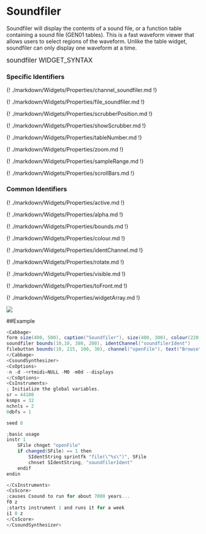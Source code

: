 # Soundfiler

Soundfiler will display the contents of a sound file, or a function table containing a sound file (GEN01 tables). This is a fast waveform viewer that allows users to select regions of the waveform. Unlike the table widget, soundfiler can only display one waveform at a time. 


<big></pre>
soundfiler WIDGET_SYNTAX
</pre></big>

### Specific Identifiers

{! ./markdown/Widgets/Properties/channel_soundfiler.md  !}

{! ./markdown/Widgets/Properties/file_soundfiler.md !} 

{! ./markdown/Widgets/Properties/scrubberPosition.md !} 

{! ./markdown/Widgets/Properties/showScrubber.md !} 

{! ./markdown/Widgets/Properties/tableNumber.md  !}

{! ./markdown/Widgets/Properties/zoom.md !}  

{! ./markdown/Widgets/Properties/sampleRange.md !}  

{! ./markdown/Widgets/Properties/scrollBars.md !}  

### Common Identifiers

{! ./markdown/Widgets/Properties/active.md !} 

{! ./markdown/Widgets/Properties/alpha.md !} 

{! ./markdown/Widgets/Properties/bounds.md !}

{! ./markdown/Widgets/Properties/colour.md !} 

{! ./markdown/Widgets/Properties/identChannel.md !}  

{! ./markdown/Widgets/Properties/rotate.md !} 

{! ./markdown/Widgets/Properties/visible.md  !}

{! ./markdown/Widgets/Properties/toFront.md !} 

{! ./markdown/Widgets/Properties/widgetArray.md !}  

<!--(End of identifiers)/-->
![](../images/soundfiler.gif)

##Example
<!--(Widget Example)/-->
```csharp
<Cabbage>
form size(400, 500), caption("Soundfiler"), size(400, 300), colour(220, 220, 220), pluginID("def1")
soundfiler bounds(10,10, 380, 200), identChannel("soundfilerIdent")
filebutton bounds(10, 215, 100, 30), channel("openFile"), text("Browse")
</Cabbage>
<CsoundSynthesizer>
<CsOptions>
-n -d -+rtmidi=NULL -M0 -m0d --displays
</CsOptions>
<CsInstruments>
; Initialize the global variables. 
sr = 44100
ksmps = 32
nchnls = 2
0dbfs = 1

seed 0 

;basic usage
instr 1
    SFile chnget "openFile"
    if changed(SFile) == 1 then
        SIdentString sprintfk "file(\"%s\")", SFile
        chnset SIdentString, "soundfilerIdent"
    endif
endin

</CsInstruments>
<CsScore>
;causes Csound to run for about 7000 years...
f0 z
;starts instrument 1 and runs it for a week
i1 0 z
</CsScore>
</CsoundSynthesizer>
```
<!--(End Widget Example)/-->